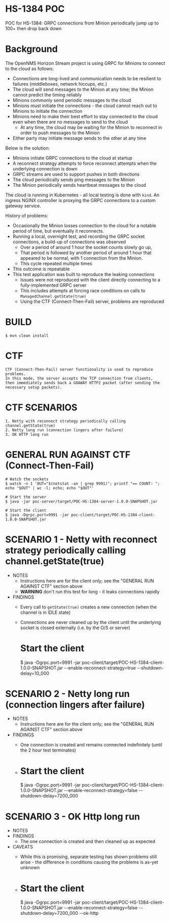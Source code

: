 # HS-1384 POC

POC for HS-1384: GRPC connections from Minion periodically jump up to 100+ then drop back down


# Background

The OpenNMS Horizon Stream project is using GRPC for Minions to connect to the cloud as follows:

* Connections are long-lived and communication needs to be resilient to failures (middleboxes, network hiccups, etc.)
* The cloud will send messages to the Minion at any time; the Minion cannot predict the timing reliably
* Minions commonly send periodic messages to the cloud
* Minions must initiate the connections - the cloud cannot reach out to Minions to initiate the connection
* Minions need to make their best effort to stay connected to the cloud even when there are no messages to send to the cloud
  * At any time, the cloud may be waiting for the Minion to reconnect in order to push messages to the Minion
* Either party may initiate message sends to the other at any time

Below is the solution:

* Minions initiate GRPC connections to the cloud at startup
* A reconnect strategy attempts to force reconnect attempts when the underlying connection is down
* GRPC streams are used to support pushes in both directions
* The cloud periodically sends ping messages to the Minion
* The Minion periodically sends heartbeat messages to the cloud

The cloud is running in Kubernetes - all local testing is done with `kind`.
An ingress NGINX controller is proxying the GRPC connections to a custom gateway service.


History of problems:
* Occasionally the Minion losses connection to the cloud for a notable period of time, but eventually it reconnects.
* Running a local, overnight test, and recording the GRPC socket connections, a build-up of connections was observed
  * Over a period of around 1 hour the socket counts slowly go up,
  * That period is followed by another period of around 1 hour that appeared to be normal, with 1 connection from the Minion.
  * This cycle repeated multiple times
* This outcome is repeatable
* This test application was built to reproduce the leaking connections
  * Issues were not reproduced with the client directly connecting to a fully-implemented GRPC server
  * This includes attempts at forcing race conditions on calls to `ManagedChannel.getState(true)`
  * Using the CTF (Connect-Then-Fail) server, problems are reproduced


# BUILD

	$ mvn clean install


# CTF

	CTF (Connect-Then-Fail) server functionality is used to reproduce problems.
	In this mode, the server accepts the TCP connection from clients,
	then immediately sends back a GOAWAY HTTP2 packet (after sending the necessary setup packets).


# CTF SCENARIOS

	1. Netty with reconnect strategy periodically calling channel.getState(true)
	2. Netty long run (connection lingers after failure)
	3. OK HTTP long run


# GENERAL RUN AGAINST CTF (Connect-Then-Fail)

	# Watch the sockets
	$ watch -n 1 'OUT="$(netstat -an | grep 9991)"; printf "== COUNT: "; echo "$OUT" | wc -l; echo; echo "$OUT"'

	# Start the server
	$ java -jar poc-server/target/POC-HS-1384-server-1.0.0-SNAPSHOT.jar

	# Start the client
	$ java -Dgrpc.port=9991 -jar poc-client/target/POC-HS-1384-client-1.0.0-SNAPSHOT.jar 


# SCENARIO 1 - Netty with reconnect strategy periodically calling channel.getState(true)

* NOTES
  * Instructions here are for the client only; see the "GENERAL RUN AGAINST CTF" section above
  * **WARNING** don't run this test for long - it leaks connections rapidly
* FINDINGS
  * Every call to `getState(true)` creates a new connection (when the channel is in IDLE state)
  * Connections are never cleaned up by the client until the underlying socket is closed externally (i.e. by the O/S or server)
	
	# Start the client
	$ java -Dgrpc.port=9991 -jar poc-client/target/POC-HS-1384-client-1.0.0-SNAPSHOT.jar --enable-reconnect-strategy=true --shutdown-delay=10_000


# SCENARIO 2 - Netty long run (connection lingers after failure)

* NOTES
  * Instructions here are for the client only; see the "GENERAL RUN AGAINST CTF" section above
* FINDINGS
  * One connection is created and remains connected indefinitely (until the 2 hour test terminates)

  * # Start the client
	$ java -Dgrpc.port=9991 -jar poc-client/target/POC-HS-1384-client-1.0.0-SNAPSHOT.jar --enable-reconnect-strategy=false --shutdown-delay=7200_000


# SCENARIO 3 - OK Http long run

* NOTES
* FINDINGS
  * The one connection is created and then cleaned up as expected
* CAVEATS
  * While this is promising, separate testing has shown problems still arise - the difference in conditions causing the problems is as-yet unknown

  * # Start the client
	$ java -Dgrpc.port=9991 -jar poc-client/target/POC-HS-1384-client-1.0.0-SNAPSHOT.jar --enable-reconnect-strategy=false --shutdown-delay=7200_000 --ok-http
